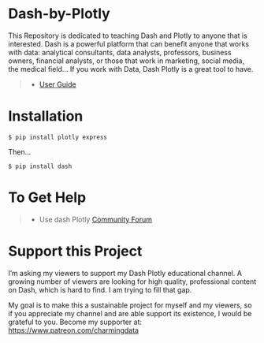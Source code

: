 # Dash-by-Plotly
This Repository is dedicated to teaching Dash and Plotly to anyone that is interested. 
Dash is a powerful platform that can benefit anyone that works with data: analytical consultants, data analysts, professors, 
business owners, financial analysts, or those that work in marketing, social media, the medical field... If you work with Data, Dash Plotly is a great tool to have.

> - [User Guide](https://dash-docs.herokuapp.com/introduction)

# Installation
    $ pip install plotly express
Then...

    $ pip install dash

# To Get Help
> - Use dash Plotly [Community Forum](https://community.plotly.com/)

# Support this Project
I’m asking my viewers to support my Dash Plotly educational channel. A growing number of viewers are looking for high quality, professional content on Dash, which is hard to find. I am trying to fill that gap. 

My goal is to make this a sustainable project for myself and my viewers, so if you appreciate my channel and are able support its existence, I would be grateful to you.
Become my supporter at: https://www.patreon.com/charmingdata
